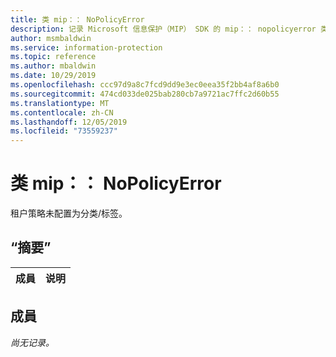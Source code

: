 ```yaml
---
title: 类 mip：： NoPolicyError
description: 记录 Microsoft 信息保护（MIP） SDK 的 mip：： nopolicyerror 类。
author: msmbaldwin
ms.service: information-protection
ms.topic: reference
ms.author: mbaldwin
ms.date: 10/29/2019
ms.openlocfilehash: ccc97d9a8c7fcd9dd9e3ec0eea35f2bb4af8a6b0
ms.sourcegitcommit: 474cd033de025bab280cb7a9721ac7ffc2d60b55
ms.translationtype: MT
ms.contentlocale: zh-CN
ms.lasthandoff: 12/05/2019
ms.locfileid: "73559237"
---
```

# <a name="class-mipnopolicyerror"></a>类 mip：： NoPolicyError 
租户策略未配置为分类/标签。
  
## <a name="summary"></a>“摘要”
 成員                        | 说明                                
--------------------------------|---------------------------------------------
  
## <a name="members"></a>成員
_尚无记录。_
